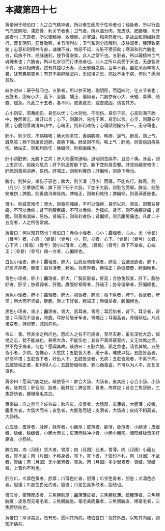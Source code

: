 # 本藏第四十七



黄帝问于岐伯曰：人之血气精神者，所以奉生而周于性命者也；经脉者，所以行血气而营阴阳、濡筋骨，利关节者也；卫气者，所以温分肉，充皮肤，肥腠理，司开阖者也；志意者，所以御精神，收魂魄，适寒温，和喜怒者也。是故血和则经脉流行，营复阴阳，筋骨劲强，关节清利矣；卫气和则分肉解利，皮肤调柔，腠理致密矣；志意和则精神专直，魂魄不散，悔怒不起，五脏不受邪矣；寒温和则六腑化谷，风痹不作，经脉通利，肢节得安矣，此人之常平也。五脏者，所以藏精神血气魂魄者也；六腑者，所以化水谷而行津液者也。此人之所以具受于天也，无愚智贤不肖，无以相倚也。然有其独尽天寿，而无邪僻之病，百年不衰，虽犯风雨卒寒大暑，犹有弗能害也；有其不离屏蔽室内，无怵惕之恐，然犹不免于病，何也？愿闻其故。


岐伯对曰：窘乎哉问也。五脏者，所以参天地，副阴阳，而运四时，化五节者也；五脏者，固有小大、高下、坚脆、端正、偏倾者，六腑亦有小大、长短、厚薄、结直、缓急。凡此二十五者，各不同，或善或恶，或吉或凶，请言其方。


心小则安，邪弗能伤，易伤以忧；心大则忧，不能伤，易伤于邪。心高则满于肺中，悗而善忘，难开以言；心下，则藏外，易伤于寒，易恐以言。心坚，则藏安守固；心脆则善病消瘅热中。心端正，则和利难伤；心偏倾则操持不一，无守司也。


肺小，则少饮，不病喘喝；肺大则多饮，善病胸痹、喉痹、逆气。肺高，则上气，肩息咳；肺下则居贲迫肺，善胁下痛。肺坚则不病，咳上气；肺脆，则苦病消痹易伤。肺端正，则和利难伤；肺偏倾，则胸偏痛也。


肝小则脏安，无胁下之病；肝大则逼胃迫咽，迫咽则苦膈中，且胁下痛。肝高，则上支贲切，胁挽为息贲；肝下则逼胃胁下空，胁下空则易受邪。肝坚则藏安难伤；肝脆则善病消痹，易伤。肝端正，则和利难伤；肝偏倾，则胁下痛也。


脾小，则脏安，难伤于邪也；脾大，则苦凑（月少）而痛，不能疾行。脾高，则（月少）引季胁而痛；脾下则下归于大肠，下加于大肠，则脏苦受邪。脾坚，则脏安难伤；脾脆，则善病消痹易伤。脾端正，则和利难伤；脾偏倾，则善满善胀也。


肾小，则脏安难伤；肾大，则善病腰痛，不可以俛仰，易伤以邪。肾高，则苦背膂痛，不可以俛仰；肾下则腰尻痛，不可以俛仰，为狐疝。肾坚，则不病腰背痛；肾脆，则善病消瘅，易伤。肾端正，则和利难伤；肾偏倾，则苦腰尻痛也。凡此二十五变者，人之所苦常病。


黄帝曰：何以知其然也？岐伯曰：赤色小理者，心小；麤理者，心大。无（骨曷）（骨亏）者，心高；（骨曷）（骨亏）小、短、举者，心下。（骨曷）（骨亏）长者，心下坚；（骨曷）（骨亏）弱小以薄者，心脆。（骨曷）（骨亏）直下不举者，心端正；（骨曷）（骨亏）倚一方者，心偏倾也。


白色小理者，肺小；麤理者，肺大。巨肩反膺陷喉者，肺高；合腋张胁者，肺下。好肩背厚者，肺坚；肩背薄者，肺脆。背膺厚者，肺端正；胁偏疏者，肺偏倾也。


青色小理者，肝小；麤理者，肝大。广胸反骹者，肝高；合胁兔骹者，肝下。胸胁好者，肝坚；胁骨弱者，肝脆。膺腹好相得者，肝端正；胁骨偏举者，肝偏倾也。


黄色小理者，脾小；麤理者，脾大。揭唇者，脾高；唇下纵者，脾下。唇坚者，脾坚；唇大而不坚者，脾脆。唇上下好者，脾端正；唇偏举者，脾偏倾也。


黑色小理者，肾小；麤理者，肾大。高耳者，肾高；耳后陷者，肾下。耳坚者，肾坚；耳薄而不坚者，肾脆。耳好前居牙车者，肾端正；耳偏高者，肾偏倾也。凡此诸变者，持则安，减则病也。


帝曰：善。然非余之所问也，愿闻人之有不可病者，至尽天寿，虽有深扰大恐，怵惕之志，犹不能减也，甚寒大热，不能伤也；其有不离屏蔽室内，又无怵惕之恐，然不免于病者，何也？愿闻其故。岐伯曰：五脏六腑，邪之舍也，请言其故。五脏皆小者，少病，苦憔心，大愁扰；五脏皆大者，缓于事，难使以扰。五脏皆高者，好高举措；五脏皆下者，好出人下。五脏皆坚者，无病；五脏皆脆者，不离于病。五脏皆端正者，和利得人心；五脏皆偏倾者，邪心而善盗，不可以为人平，反复言语也。


黄帝曰：愿闻六腑之应。岐伯答曰：肺合大肠，大肠者，皮其应；心合小肠，小肠者，脉其应；肝合胆，胆者，筋其应；脾合胃，胃者，肉其应；肾合三焦膀胱，三焦膀胱者，腠理毫毛其应。


黄帝曰：应之奈何？岐伯曰：肺应皮。皮厚者，大肠厚，皮薄者，大肠薄；皮缓，腹里大者，大肠大而长；皮急者，大肠急而短；皮滑者，大肠直；皮肉不相离者，大肠结。


心应脉，皮厚者，脉厚，脉厚者，小肠厚；皮薄者，脉薄，脉薄者，小肠薄；皮缓者，脉缓，脉缓者，小肠大而长；皮薄而脉冲小者，小肠小而短。诸阳经脉皆多纡屈者，小肠结。


脾应肉，肉（月囷）坚大者，胃厚；肉（月囷）幺者，胃薄。肉（月囷）小而幺者，胃不坚；肉（月囷）不称身者，胃下，胃下者，下管约不利。肉（月囷）不坚者，胃缓；肉（月囷）无小里累者，胃急。肉（月囷）多少里累者，胃结，胃结者，上管约不利也。


肝应爪，爪厚色黄者，胆厚；爪薄色红者，胆薄；爪坚色青者，胆急；爪濡色赤者，胆缓；爪直色白无约者，胆直；爪恶色黑多纹者，胆结也。


肾应骨，密理厚皮者，三焦膀胱厚；麤理薄皮者，三焦膀胱薄。疏腠理者，三焦膀胱缓；皮急而无毫毛者，三焦膀胱急。毫毛美而麤者，三焦膀胱直，稀毫毛者，三焦膀胱结也。


黄帝曰：厚薄美恶，皆有形，愿闻其所病。岐伯答曰：视其外应，以知其内藏，则知所病矣。